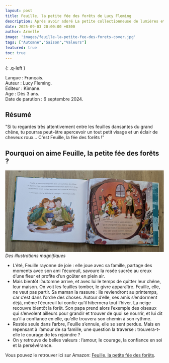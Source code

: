 ```yaml
---
layout: post
title: Feuille, la petite fée des forêts de Lucy Fleming
description: Après avoir adoré La petite collectionneuse de lumières et Lily la sirène de l’étang de Lucy Fleming, nous avions très envie de découvrir ce nouvel album.
date: 2025-09-03 20:00:00 +0300
author: Armelle
image: 'images/feuille-la-petite-fee-des-forets-cover.jpg'
tags: ["Automne","Saison","Valeurs"]
featured: true
toc: true
---
```


{: .q-left }

Langue : Français.    
Auteur : Lucy Fleming.    
Editeur : Kimane.                 
Age : Dès 3 ans.                             
Date de parution : 6 septembre 2024.         

## Résumé

"Si tu regardes très attentivement entre les feuilles dansantes du grand chêne, tu pourras peut-être apercevoir un tout petit visage et un éclair de cheveux roux...
C'est Feuille, la fée des forêts !"

## Pourquoi on aime Feuille, la petite fée des forêts ?

![Des illustrations magnifiques](images/feuille-la-petite-fee-des-forets-int.jpg)
*Des illustrations magnifiques*
- L’été, Feuille rayonne de joie : elle joue avec sa famille, partage des moments avec son ami l’écureuil, savoure la rosée sucrée au creux d’une fleur et profite d’un goûter en plein air.
- Mais bientôt l’automne arrive, et avec lui le temps de quitter leur chêne, leur maison. On voit les feuilles tomber, le givre apparaître. Feuille, elle, ne veut pas partir. Sa maman la rassure : ils reviendront au printemps, car c’est dans l’ordre des choses. Autour d’elle, ses amis s’endorment déjà, même l’écureuil lui confie qu’il hibernera tout l’hiver. La neige recouvre bientôt la forêt. Son papa prend alors l’exemple des oiseaux qui s’envolent ailleurs pour grandir et trouver de quoi se nourrir, et lui dit qu’il a confiance en elle, qu’elle trouvera son chemin à son rythme.
- Restée seule dans l’arbre, Feuille s’ennuie, elle se sent perdue. Mais en repensant à l’amour de sa famille, une question la traverse : trouvera-t-elle le courage de les rejoindre ?
- On y retrouve de belles valeurs : l’amour, le courage, la confiance en soi et la persévérance.

Vous pouvez le retrouver ici sur Amazon: [Feuille, la petite fée des forêts](https://amzn.to/4nuKNoW).